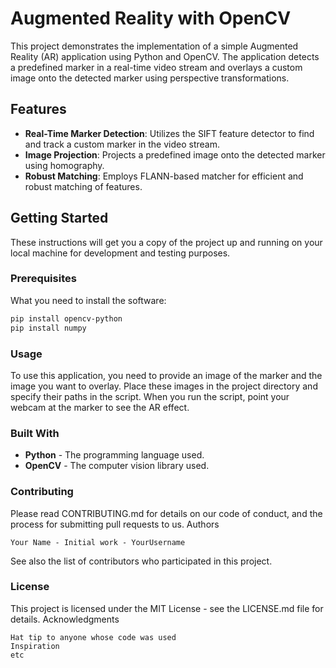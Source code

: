# Augmented Reality with OpenCV

This project demonstrates the implementation of a simple Augmented Reality (AR) application using Python and OpenCV. The application detects a predefined marker in a real-time video stream and overlays a custom image onto the detected marker using perspective transformations.

## Features

- **Real-Time Marker Detection**: Utilizes the SIFT feature detector to find and track a custom marker in the video stream.
- **Image Projection**: Projects a predefined image onto the detected marker using homography.
- **Robust Matching**: Employs FLANN-based matcher for efficient and robust matching of features.

## Getting Started

These instructions will get you a copy of the project up and running on your local machine for development and testing purposes.

### Prerequisites

What you need to install the software:

```bash
pip install opencv-python
pip install numpy
```
### Usage

To use this application, you need to provide an image of the marker and the image you want to overlay. Place these images in the project directory and specify their paths in the script. When you run the script, point your webcam at the marker to see the AR effect.

### Built With

   - **Python** - The programming language used.
   - **OpenCV** - The computer vision library used.

### Contributing

Please read CONTRIBUTING.md for details on our code of conduct, and the process for submitting pull requests to us.
Authors

    Your Name - Initial work - YourUsername

See also the list of contributors who participated in this project.

### License

This project is licensed under the MIT License - see the LICENSE.md file for details.
Acknowledgments

    Hat tip to anyone whose code was used
    Inspiration
    etc
